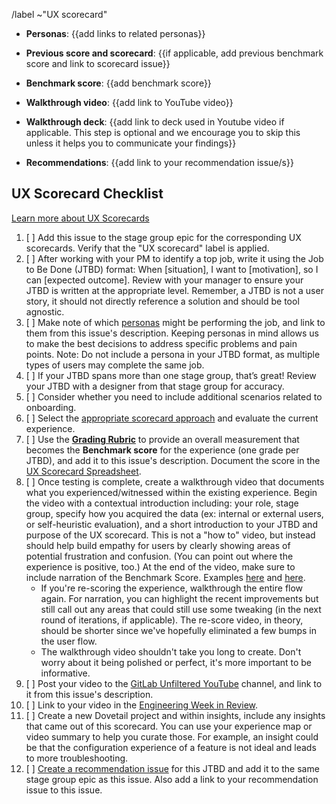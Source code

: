 <!--

Title should be: UX Scorecard - {{Stage Group}} FY{{YY}}-Q{{quarter number}} - {{Title or Description of the Evaluated Workflow / JTBD}}
(e.g. “UX Scorecard - Create:Source Code FY21-Q1 - Obtaining screenshots from testing artifacts)

If this UX Scorecard is related to an OKR, append ~OKR to the /label quick action below to automatically add the 'OKR' label.

-->

/label ~"UX scorecard"

- **Personas**: {{add links to related personas}}
- **Previous score and scorecard**: {{if applicable, add previous benchmark score and link to scorecard issue}}
- **Benchmark score**: {{add benchmark score}}
- **Walkthrough video**: {{add link to YouTube video}}
- **Walkthrough deck**: {{add link to deck used in Youtube video if applicable. This step is optional and we encourage you to skip this unless it helps you to communicate your findings}}

- **Recommendations**: {{add link to your recommendation issue/s}}

## UX Scorecard Checklist

[Learn more about UX Scorecards](https://about.gitlab.com/handbook/engineering/ux/ux-scorecards/)

1. [ ] Add this issue to the stage group epic for the corresponding UX scorecards. Verify that the "UX scorecard" label is applied.
1. [ ] After working with your PM to identify a top job, write it using the Job to Be Done (JTBD) format: When [situation], I want to [motivation], so I can [expected outcome]. Review with your manager to ensure your JTBD is written at the appropriate level. Remember, a JTBD is not a user story, it should not directly reference a solution and should be tool agnostic.
1. [ ] Make note of which [personas](https://about.gitlab.com/handbook/marketing/product-marketing/roles-personas/) might be performing the job, and link to them from this issue's description. Keeping personas in mind allows us to make the best decisions to address specific problems and pain points. Note: Do not include a persona in your JTBD format, as multiple types of users may complete the same job.
1. [ ] If your JTBD spans more than one stage group, that’s great! Review your JTBD with a designer from that stage group for accuracy.
1. [ ] Consider whether you need to include additional scenarios related to onboarding.
1. [ ] Select the [appropriate scorecard approach](https://about.gitlab.com/handbook/engineering/ux/ux-scorecards/#scorecard-approach) and evaluate the current experience. 
1. [ ] Use the [**Grading Rubric**](https://about.gitlab.com/handbook/engineering/ux/ux-scorecards/#grading-rubric) to provide an overall measurement that becomes the **Benchmark score** for the experience (one grade per JTBD), and add it to this issue's description. Document the score in the [UX Scorecard Spreadsheet](https://docs.google.com/spreadsheets/d/1iw5oj12QdLHOADV8P6ICE3P1U32eKMstpkIR4sPJRTo/edit?usp=sharing).
1. [ ] Once testing is complete, create a walkthrough video that documents what you experienced/witnessed within the existing experience. Begin the video with a contextual introduction including: your role, stage group, specify how you acquired the data (ex: internal or external users, or self-heuristic evaluation), and a short introduction to your JTBD and purpose of the UX scorecard. This is not a "how to" video, but instead should help build empathy for users by clearly showing areas of potential frustration and confusion. (You can point out where the experience is positive, too.) At the end of the video, make sure to include narration of the Benchmark Score. Examples [here](https://www.youtube.com/watch?v=wCnpEGhS8uk&feature=youtu.be) and [here](https://www.youtube.com/watch?v=MkTOwTxsoL8).
   - If you're re-scoring the experience, walkthrough the entire flow again. For narration, you can highlight the recent improvements but still call out any areas that could still use some tweaking (in the next round of iterations, if applicable). The re-score video, in theory, should be shorter since we've hopefully eliminated a few bumps in the user flow.
   - The walkthrough video shouldn't take you long to create. Don't worry about it being polished or perfect, it's more important to be informative.
1. [ ] Post your video to the [GitLab Unfiltered YouTube](https://www.youtube.com/channel/UCMtZ0sc1HHNtGGWZFDRTh5A) channel, and link to it from this issue's description.
1. [ ] Link to your video in the [Engineering Week in Review](https://docs.google.com/document/d/1GQbnOP_lr9KVMVaBQx19WwKITCmh7H3YlgO-XqVwv0M/edit?usp=sharing).
1. [ ] Create a new Dovetail project and within insights, include any insights that came out of this scorecard. You can use your experience map or video summary to help you curate those. For example, an insight could be that the configuration experience of a feature is not ideal and leads to more troubleshooting.
1. [ ] [Create a recommendation issue](https://gitlab.com/gitlab-org/gitlab-design/issues/new?issuable_template=UX%20Scorecard%20Part%202) for this JTBD and add it to the same stage group epic as this issue. Also add a link to your recommendation issue to this issue.
